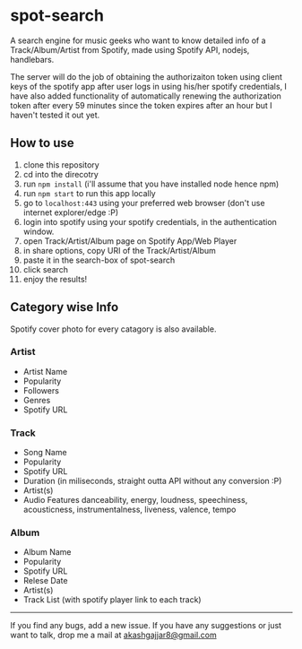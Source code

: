 # spot-search

A search engine for music geeks who want to know detailed info of a Track/Album/Artist from Spotify, made using Spotify API, nodejs, handlebars.

The server will do the job of obtaining the authorizaiton token using client keys of the spotify app after user logs in using his/her spotify credentials, I have also added functionality of automatically renewing the authorization token after every 59 minutes since the token expires after an hour but I haven't tested it out yet.

## How to use

1. clone this repository
2. cd into the direcotry
3. run `npm install` (i'll assume that you have installed node hence npm)
4. run `npm start` to run this app locally
5. go to `localhost:443` using your preferred web browser (don't use internet explorer/edge :P)
6. login into spotify using your spotify credentials, in the authentication window.
7. open Track/Artist/Album page on Spotify App/Web Player
8. in share options, copy URI of the Track/Artist/Album
9. paste it in the search-box of spot-search
10. click search
11. enjoy the results!

## Category wise Info

Spotify cover photo for every catagory is also available.

### Artist

- Artist Name
- Popularity
- Followers
- Genres
- Spotify URL

### Track

- Song Name
- Popularity
- Spotify URL
- Duration (in miliseconds, straight outta API without any conversion :P)
- Artist(s)
- Audio Features
    danceability, energy, loudness, speechiness, acousticness, instrumentalness, liveness, valence, tempo

### Album

- Album Name
- Popularity
- Spotify URL
- Relese Date
- Artist(s)
- Track List (with spotify player link to each track)

-------------------------------------------------------------------------------------

If you find any bugs, add a new issue. If you have any suggestions or just want to talk, drop me a mail at akashgajjar8@gmail.com